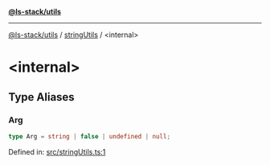 [**@ls-stack/utils**](../README.md)

***

[@ls-stack/utils](../modules.md) / [stringUtils](README.md) / \<internal\>

# \<internal\>

## Type Aliases

### Arg

```ts
type Arg = string | false | undefined | null;
```

Defined in: [src/stringUtils.ts:1](https://github.com/lucasols/utils/blob/main/src/stringUtils.ts#L1)
